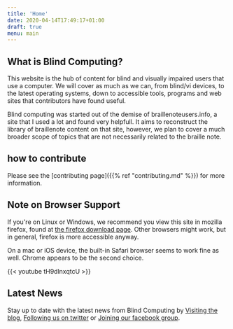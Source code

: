 ```yaml
---
title: 'Home'
date: 2020-04-14T17:49:17+01:00
draft: true
menu: main
---
```


## What is Blind Computing?

This website is the hub of content for blind and visually impaired users
that use a computer. We will cover as much as we can, from blind/vi
devices, to the latest operating systems, down to accessible tools,
programs and web sites that contributors have found useful.

Blind computing was started out of the demise of braillenoteusers.info,
a site that I used a lot and found very helpfull. It aims to reconstruct
the library of braillenote content on that site, however, we plan to
cover a much broader scope of topics that are not necessarily related to
the braille note.

## how to contribute

Please see the [contributing
page]({{% ref "contributing.md" %}}) for more information.

## Note on Browser Support

If you're on Linux or Windows, we recommend you view this site in
mozilla firefox, found at [the firefox download
page](https://firefox.com/download). Other browsers might work, but in
general, firefox is more accessible anyway.

On a mac or iOS device, the built-in Safari browser seems to work fine
as well. Chrome appears to be the second choice.

{{< youtube tH9dlnxqtcU >}}

## Latest News

Stay up to date with the latest news from Blind Computing by
[Visiting the blog](http://blind-computing.blogspot.com),
[Following us on twitter](https://www.twitter.com/blind_comp) or
[Joining our facebook group](https://www.facebook.com/groups/347355422340125/).
